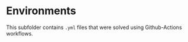 # Environments

This subfolder contains `.yml` files that were solved using Github-Actions workflows.
